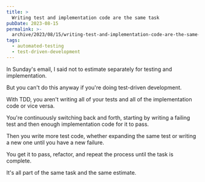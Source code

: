 ```yaml
---
title: >
  Writing test and implementation code are the same task
pubDate: 2023-08-15
permalink: >-
  archive/2023/08/15/writing-test-and-implementation-code-are-the-same-task
tags:
  - automated-testing
  - test-driven-development
---
```


In Sunday's email, I said not to estimate separately for testing and implementation.

But you can't do this anyway if you're doing test-driven development.

With TDD, you aren't writing all of your tests and all of the implementation code or vice versa.

You're continuously switching back and forth, starting by writing a failing test and then enough implementation code for it to pass.

Then you write more test code, whether expanding the same test or writing a new one until you have a new failure.

You get it to pass, refactor, and repeat the process until the task is complete.

It's all part of the same task and the same estimate.
